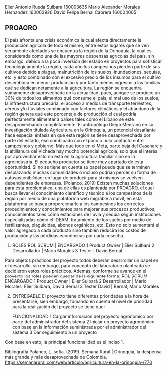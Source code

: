Elier Antonio Rueda Sulbara 160003635
Mario Alexander Morales Hernandez 160003926
David Felipe Bernal Cabrera 160004005
## PROAGRO
El país afronta una crisis económica la cual afecta directamente la producción agrícola de todo el mismo, entre estos lugares qué se ven seriamente afectados se encuentra la región de la Orinoquia, la cual es considerada como una de las mayores despensas agrícolas del país, sin embargo, debido a la poca inversión del estado en proyectos para sofisticar tecnológicamente la región, cada año los campesinos pierden parte de sus cultivos debido a plagas, malnutrición de los suelos, inundaciones, sequías, etc. y esto combinado con el excesivo precio de los insumos para el cultivo desemboca en menor producción y por tanto menos ingresos a las familias qué se dedican netamente a la agricultura.
La región se encuentra sumamente desaprovechada en la actualidad, pues, aunque se produce un 30% de todos los alimentos qué consume el país, el mal uso de los suelos, la infraestructura precaria, el acceso a medios de transporte terrestres, aéreos y/o fluviales combinado con factores climáticos y el abandono de la región genera qué este porcentaje de producción el cual podría perfectamente alimentar a países tales cómo el Líbano se esté desaprovechando completamente. El antropólogo Diego Medrano en su investigación titulada Agricultura en la Orinoquia, un potencial desafiante hace especial énfasis en qué está región se tiene desaprovechada por parte del estado, eso combinado con el poco o nulo contacto entre campesinos y gobierno.
 Más que todo en el Meta, parte baja del Casanare y la altillanura del Vichada hay mucho potencial agrícola, solo que el interés por aprovechar esto no está en la agricultura familiar sino en la agroindustria. El pequeño productor se tiene muy apartado de esta oportunidad. Si no se tiene en cuenta su papel puede que se terminen desplazando muchas comunidades o incluso podrían perder su forma de autosostenibilidad: en lugar de producir para sí mismos se vuelven dependientes de empresas. (Polanco, 2019)
Existen muchas soluciones para esta problemática, una de ellas es planteada por PROAGRO, el cual busca llevar el conocimiento científico y técnico a los campesinos de la región por medio de una plataforma web migrable a móvil,  en esta plataforma se busca proporcionarle a los campesinos los correctos procedimientos y conocimientos para mejorar sus procesos productivos, conocimientos tales cómo estaciones de lluvia y sequía según instituciones especializadas cómo el IDEAM, tratamiento de los suelos por medio de fertilizantes, plaguicidas, abonos orgánicos, etc. Esto no solo aumentará el valor agregado a cada producto sino también reducirá los costos de producción y las pérdidas económicas por cada cosecha.

1.	ROLES
	ROL SCRUM	    | ENCARGADO
1	Product Owner	| Elier Sulbará
2	Desarrollador	| Mario Morales
3	Tester	      | David Bernal

Para objetos prácticos del proyecto todos deberán desarrollar un papel en el desarrollo, sin embargo, para concepto del laboratorio planteado se decidieron estos roles prácticos. Además, conforme se avance en el proyecto los roles pueden quedar de la siguiente forma:
	ROL SCRUM	ENCARGADO
1	Product Owner	| Elier Sulbará
2	Desarrollador	| Mario Morales, Elier Sulbará, David Bernal
3	Tester	David | Bernal, Mario Morales

2.	ENTREGABLE
El proyecto tiene diferentes prioridades a la hora de presentarse, sien embargo, tomando en cuenta el nivel de prioridad para la realización del proyecto se tiene que:

	FUNCIONALIDAD
1	Cargar información del proyecto agronómico por parte del administrador del sistema
2	Iniciar un proyecto agronómico con base en la información suministrada por el administrador del sistema
3	Dar seguimiento a un proyecto

Con base en esto, la principal funcionalidad es el inciso 1.

Bibliografía
Polanco, L. sofia. (2019). Semana Rural | Orinoquia, la despensa más grande y más desaprovechada de Colombia. https://semanarural.com/web/articulo/agricultura-en-la-orinoquia-/770


